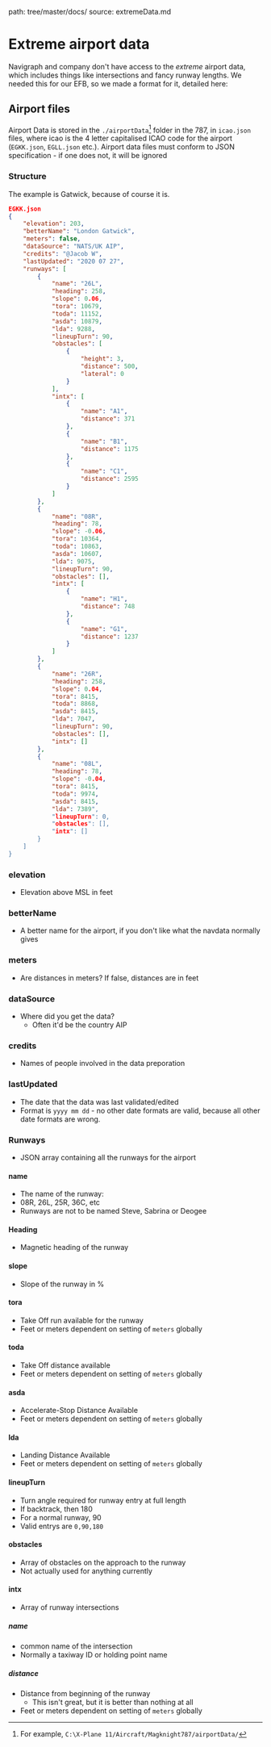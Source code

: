path: tree/master/docs/
source: extremeData.md

# Extreme airport data
Navigraph and company don't have access to the *extreme* airport data, which includes things like intersections and fancy runway lengths. We needed this for our EFB, so we made a format for it, detailed here:

## Airport files
Airport Data is stored in the ``./airportData``[^1] folder in the 787, in ``icao.json`` files, where icao is the 4 letter capitalised ICAO code for the airport (``EGKK.json``, ``EGLL.json`` etc.). 
Airport data files must conform to JSON specification - if one does not, it will be ignored
[^1]: For example, ``C:\X-Plane 11/Aircraft/Magknight787/airportData/``

### Structure
The example is Gatwick, because of course it is.
```json
EGKK.json
{
    "elevation": 203,
    "betterName": "London Gatwick",
    "meters": false,
    "dataSource": "NATS/UK AIP",
    "credits": "@Jacob W",
    "lastUpdated": "2020 07 27",
    "runways": [
        {
            "name": "26L",
            "heading": 258,
            "slope": 0.06,
            "tora": 10679,
            "toda": 11152,
            "asda": 10879,
            "lda": 9288,
            "lineupTurn": 90,
            "obstacles": [
                {
                    "height": 3,
                    "distance": 500,
                    "lateral": 0
                }
            ],
            "intx": [
                {
                    "name": "A1",
                    "distance": 371
                },
                {
                    "name": "B1",
                    "distance": 1175
                },
                {
                    "name": "C1",
                    "distance": 2595
                }
            ]
        },
        {
            "name": "08R",
            "heading": 78,
            "slope": -0.06,
            "tora": 10364,
            "toda": 10863,
            "asda": 10607,
            "lda": 9075,
            "lineupTurn": 90,
            "obstacles": [],
            "intx": [
                {
                    "name": "H1",
                    "distance": 748
                },
                {
                    "name": "G1",
                    "distance": 1237
                }
            ]
        },
        {
            "name": "26R",
            "heading": 258,
            "slope": 0.04,
            "tora": 8415,
            "toda": 8868,
            "asda": 8415,
            "lda": 7047,
            "lineupTurn": 90,
            "obstacles": [],
            "intx": []
        },
        {
            "name": "08L",
            "heading": 78,
            "slope": -0.04,
            "tora": 8415,
            "toda": 9974,
            "asda": 8415,
            "lda": 7389",
            "lineupTurn": 0,
            "obstacles": [],
            "intx": []
        }
    ]
}
```

### elevation
* Elevation above MSL in feet

### betterName
* A better name for the airport, if you don't like what the navdata normally gives

### meters
* Are distances in meters? If false, distances are in feet

### dataSource 
* Where did you get the data? 
    * Often it'd be the country AIP

### credits
* Names of people involved in the data preporation

### lastUpdated
* The date that the data was last validated/edited
* Format is ``yyyy mm dd`` - no other date formats are valid, because all other date formats are wrong.

### Runways
* JSON array containing all the runways for the airport

#### name
* The name of the runway:
* 08R, 26L, 25R, 36C, etc
* Runways are not to be named Steve, Sabrina or Deogee

#### Heading
* Magnetic heading of the runway

#### slope
* Slope of the runway in %

#### tora
* Take Off run available for the runway
* Feet or meters dependent on setting of ``meters`` globally

#### toda
* Take Off distance available
* Feet or meters dependent on setting of ``meters`` globally

#### asda
* Accelerate-Stop Distance Available
* Feet or meters dependent on setting of ``meters`` globally

#### lda
* Landing Distance Available
* Feet or meters dependent on setting of ``meters`` globally

#### lineupTurn
* Turn angle required for runway entry at full length
* If backtrack, then 180
* For a normal runway, 90
* Valid entrys are ``0,90,180``

#### obstacles
* Array of obstacles on the approach to the runway
* Not actually used for anything currently

#### intx
* Array of runway intersections

##### name
* common name of the intersection
* Normally a taxiway ID or holding point name

##### distance
* Distance from beginning of the runway
    * This isn't great, but it is better than nothing at all
* Feet or meters dependent on setting of ``meters`` globally
